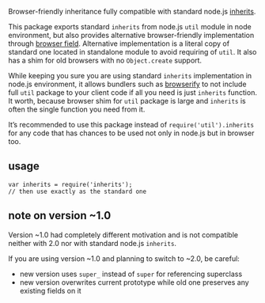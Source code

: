 Browser-friendly inheritance fully compatible with standard node.js [inherits](http://nodejs.org/api/util.html#util_util_inherits_constructor_superconstructor).

This package exports standard `inherits` from node.js `util` module in node environment, but also provides alternative browser-friendly implementation through [browser field](https://gist.github.com/shtylman/4339901). Alternative implementation is a literal copy of standard one located in standalone module to avoid requiring of `util`. It also has a shim for old browsers with no `Object.create` support.

While keeping you sure you are using standard `inherits` implementation in node.js environment, it allows bundlers such as [browserify](https://github.com/substack/node-browserify) to not include full `util` package to your client code if all you need is just `inherits` function. It worth, because browser shim for `util` package is large and `inherits` is often the single function you need from it.

It’s recommended to use this package instead of `require('util').inherits` for any code that has chances to be used not only in node.js but in browser too.

usage
-----

    var inherits = require('inherits');
    // then use exactly as the standard one

note on version ~1.0
--------------------

Version ~1.0 had completely different motivation and is not compatible neither with 2.0 nor with standard node.js `inherits`.

If you are using version ~1.0 and planning to switch to ~2.0, be careful:

-   new version uses `super_` instead of `super` for referencing superclass
-   new version overwrites current prototype while old one preserves any existing fields on it
